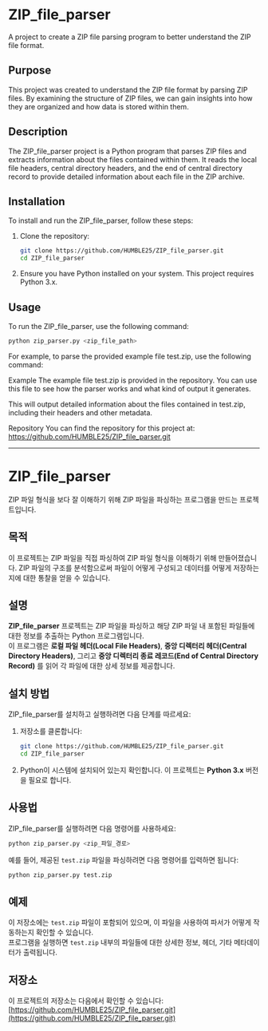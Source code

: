 # ZIP_file_parser

A project to create a ZIP file parsing program to better understand the ZIP file format.

## Purpose
This project was created to understand the ZIP file format by parsing ZIP files. By examining the structure of ZIP files, we can gain insights into how they are organized and how data is stored within them.

## Description
The ZIP_file_parser project is a Python program that parses ZIP files and extracts information about the files contained within them. It reads the local file headers, central directory headers, and the end of central directory record to provide detailed information about each file in the ZIP archive.

## Installation
To install and run the ZIP_file_parser, follow these steps:

1. Clone the repository:
    ```sh
    git clone https://github.com/HUMBLE25/ZIP_file_parser.git
    cd ZIP_file_parser
    ```

2. Ensure you have Python installed on your system. This project requires Python 3.x.

## Usage
To run the ZIP_file_parser, use the following command:

```sh
python zip_parser.py <zip_file_path>
```

For example, to parse the provided example file test.zip, use the following command:

Example
The example file test.zip is provided in the repository. You can use this file to see how the parser works and what kind of output it generates.

This will output detailed information about the files contained in test.zip, including their headers and other metadata.

Repository
You can find the repository for this project at: https://github.com/HUMBLE25/ZIP_file_parser.git



---

# ZIP_file_parser

ZIP 파일 형식을 보다 잘 이해하기 위해 ZIP 파일을 파싱하는 프로그램을 만드는 프로젝트입니다.

## 목적
이 프로젝트는 ZIP 파일을 직접 파싱하여 ZIP 파일 형식을 이해하기 위해 만들어졌습니다. ZIP 파일의 구조를 분석함으로써 파일이 어떻게 구성되고 데이터를 어떻게 저장하는지에 대한 통찰을 얻을 수 있습니다.

## 설명
**ZIP_file_parser** 프로젝트는 ZIP 파일을 파싱하고 해당 ZIP 파일 내 포함된 파일들에 대한 정보를 추출하는 Python 프로그램입니다.  
이 프로그램은 **로컬 파일 헤더(Local File Headers)**, **중앙 디렉터리 헤더(Central Directory Headers)**, 그리고 **중앙 디렉터리 종료 레코드(End of Central Directory Record)** 를 읽어 각 파일에 대한 상세 정보를 제공합니다.

## 설치 방법
ZIP_file_parser를 설치하고 실행하려면 다음 단계를 따르세요:

1. 저장소를 클론합니다:
    ```sh
    git clone https://github.com/HUMBLE25/ZIP_file_parser.git
    cd ZIP_file_parser
    ```

2. Python이 시스템에 설치되어 있는지 확인합니다. 이 프로젝트는 **Python 3.x** 버전을 필요로 합니다.

## 사용법
ZIP_file_parser를 실행하려면 다음 명령어를 사용하세요:

```sh
python zip_parser.py <zip_파일_경로>
```

예를 들어, 제공된 `test.zip` 파일을 파싱하려면 다음 명령어를 입력하면 됩니다:

```sh
python zip_parser.py test.zip
```

## 예제
이 저장소에는 `test.zip` 파일이 포함되어 있으며, 이 파일을 사용하여 파서가 어떻게 작동하는지 확인할 수 있습니다.  
프로그램을 실행하면 `test.zip` 내부의 파일들에 대한 상세한 정보, 헤더, 기타 메타데이터가 출력됩니다.

## 저장소
이 프로젝트의 저장소는 다음에서 확인할 수 있습니다:  
[https://github.com/HUMBLE25/ZIP_file_parser.git](https://github.com/HUMBLE25/ZIP_file_parser.git)